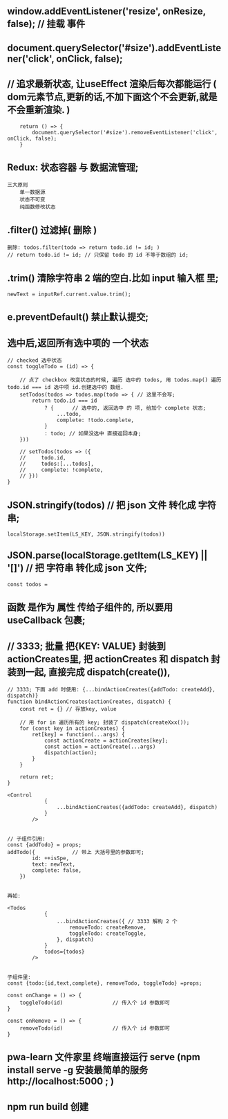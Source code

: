 
##  window.addEventListener('resize', onResize, false); // 挂载 事件


##  document.querySelector('#size').addEventListener('click', onClick, false);


##  // 追求最新状态, 让useEffect 渲染后每次都能运行 ( dom元素节点,更新的话,不加下面这个不会更新,就是不会重新渲染. )
        return () => {
            document.querySelector('#size').removeEventListener('click', onClick, false);
        }


##  Redux: 状态容器 与 数据流管理;
    三大原则
        单一数据源
        状态不可变
        纯函数修改状态
        
##  .filter() 过滤掉( 删除 )
    删除: todos.filter(todo => return todo.id != id; )
    // return todo.id != id; // 只保留 todo 的 id 不等于数组的 id; 


##  .trim() 清除字符串 2 端的空白.比如 input 输入框 里;
    newText = inputRef.current.value.trim();



##  e.preventDefault() 禁止默认提交;

##  选中后,返回所有选中项的 一个状态
    // checked 选中状态
    const toggleTodo = (id) => {
        
        // 点了 checkbox 改变状态的时候, 遍历 选中的 todos, 用 todos.map() 遍历todo.id === id 选中项 id.创建选中的 数组.
        setTodos(todos => todos.map(todo => { // 这里不会写;
            return todo.id === id
                ? {      // 选中的, 返回选中 的 项, 给加个 complete 状态;
                    ...todo,
                    complete: !todo.complete,
                }
                : todo; // 如果没选中 直接返回本身;
        }))

        // setTodos(todos => ({
        //     todo.id,
        //     todos:[...todos],
        //     complete: !complete,
        // }))
    }

##  JSON.stringify(todos) // 把 json 文件 转化成 字符串;
    localStorage.setItem(LS_KEY, JSON.stringify(todos)) 

##  JSON.parse(localStorage.getItem(LS_KEY) || '[]')  // 把 字符串 转化成  json 文件;
    const todos = 

##  函数 是作为 属性 传给子组件的, 所以要用 useCallback 包裹;

## // 3333;  批量 把{KEY: VALUE} 封装到 actionCreates里, 把 actionCreates 和 dispatch 封装到一起, 直接完成 dispatch(create()),
    // 3333; 下面 add 时使用: {...bindActionCreates({addTodo: createAdd}, dispatch)}
    function bindActionCreates(actionCreates, dispatch) {
        const ret = {} // 存放key, value

        // 用 for in 遍历所有的 key; 封装了 dispatch(createXxx());
        for (const key in actionCreates) {
            ret[key] = function(...args) {
                const actionCreate = actionCreates[key];
                const action = actionCreate(...args)
                dispatch(action);
            }
        }

        return ret;
    }

    <Control 
                {
                    ...bindActionCreates({addTodo: createAdd}, dispatch)
                } 
            />


    // 子组件引用:
    const {addTodo} = props;
    addTodo({            // 带上 大括号里的参数即可;
            id: ++isSpe,
            text: newText,
            complete: false,
        })


    再如:

    <Todos 
                {
                    ...bindActionCreates({ // 3333 解构 2 个
                        removeTodo: createRemove, 
                        toggleTodo: createToggle,
                    }, dispatch)
                } 
                todos={todos} 
            />
            

    子组件里:
    const {todo:{id,text,complete}, removeTodo, toggleTodo} =props;

    const onChange = () => {
        toggleTodo(id)                // 传入个 id 参数即可
    }

    const onRemove = () => {
        removeTodo(id)                // 传入个 id 参数即可
    }


##  pwa-learn 文件家里 终端直接运行 serve (npm install serve -g 安装最简单的服务 http://localhost:5000 ; )


##  npm run build 创建

##